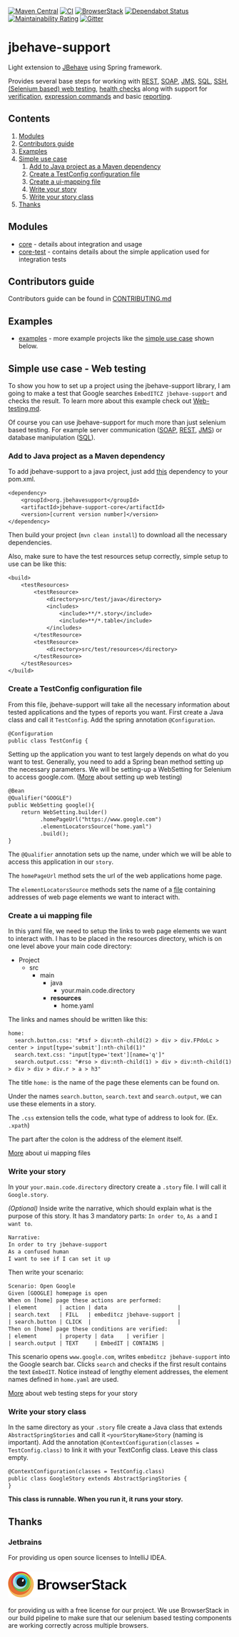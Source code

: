 [![Maven Central](https://maven-badges.herokuapp.com/maven-central/org.jbehavesupport/jbehave-support-core/badge.svg)](https://maven-badges.herokuapp.com/maven-central/org.jbehavesupport/jbehave-support-core)
[![CI](https://github.com/EmbedITCZ/jbehave-support/workflows/CI/badge.svg)](https://github.com/EmbedITCZ/jbehave-support/actions?query=CI%3ABuild+branch%3Amaster)
[![BrowserStack](https://github.com/EmbedITCZ/jbehave-support/workflows/BrowserStack/badge.svg)](https://github.com/EmbedITCZ/jbehave-support/actions?query=BrowserStack%3ABuild+branch%3Amaster)
[![Dependabot Status](https://api.dependabot.com/badges/status?host=github&repo=EmbedITCZ/jbehave-support)](https://dependabot.com)
[![Maintainability Rating](https://sonarcloud.io/api/project_badges/measure?project=EmbedITCZ_jbehave-support&metric=sqale_rating)](https://sonarcloud.io/dashboard?id=EmbedITCZ_jbehave-support)
[![Gitter](https://badges.gitter.im/jbehave-support/community.svg)](https://gitter.im/jbehave-support/community?utm_source=badge&utm_medium=badge&utm_campaign=pr-badge)

# jbehave-support

Light extension to [JBehave](https://jbehave.org) using Spring framework.

Provides several base steps for working with 
[REST](jbehave-support-core/docs/Rest-api.md), 
[SOAP](jbehave-support-core/docs/Web-service.md), 
[JMS](jbehave-support-core/docs/Jms.md), 
[SQL](jbehave-support-core/docs/Sql-steps.md), 
[SSH](jbehave-support-core/docs/Ssh.md), 
[(Selenium based) web testing](jbehave-support-core/docs/Web-testing.md), 
[health checks](jbehave-support-core/docs/Health-checks.md) 
along with support for [verification](jbehave-support-core/docs/General.md#verification), 
[expression commands](jbehave-support-core/docs/Expression-commands.md) and 
basic [reporting](jbehave-support-core/docs/Reporting.md).

## Contents
1. [Modules](#modules)
1. [Contributors guide](#contributors-guide)
1. [Examples](#examples)
1. [Simple use case](#simple-use-case---web-testing)
    1. [Add to Java project as a Maven dependency](#add-to-java-project-as-a-maven-dependency)
    2. [Create a TestConfig configuration file](#create-a-testconfig-configuration-file)
    3. [Create a ui-mapping file](#create-a-ui-mapping-file)
    4. [Write your story](#write-your-story)
    5. [Write your story class](#write-your-story-class)
1. [Thanks](#thanks)

## Modules
- [core](jbehave-support-core/README.md) - details about integration and usage
- [core-test](jbehave-support-core-test/README.md) - contains details about the simple application used for integration tests
    
## Contributors guide
Contributors guide can be found in [CONTRIBUTING.md](CONTRIBUTING.md)

## Examples
- [examples](jbehave-support-core/docs/examples/Examples.md) - more example projects like the [simple use case](#simple-use-case---web-testing) shown below.
    
## Simple use case - Web testing

To show you how to set up a project using the jbehave-support library, I am going to make a test that Google searches `EmbedITCZ jbehave-support` and checks the result. To learn more about this example check out [Web-testing.md](jbehave-support-core/docs/Web-testing.md).

Of course you can use jbehave-support for much more than just selenium based testing. For example server communication ([SOAP](jbehave-support-core/docs/examples/Web-service.md), [REST](jbehave-support-core/docs/examples/Rest.md), [JMS](jbehave-support-core/docs/Jms.md)) or database manipulation ([SQL](jbehave-support-core/docs/Sql-steps.md)).

### Add to Java project as a Maven dependency

To add jbehave-support to a java project, just add [this](https://mvnrepository.com/artifact/org.jbehavesupport/jbehave-support-core) dependency to your pom.xml.
```
<dependency>
    <groupId>org.jbehavesupport</groupId>
    <artifactId>jbehave-support-core</artifactId>
    <version>[current version number]</version>
</dependency>
```
Then build your project (`mvn clean install`) to download all the necessary dependencies.

Also, make sure to have the test resources setup correctly, simple setup to use can be like this:
```
<build>
    <testResources>
        <testResource>
            <directory>src/test/java</directory>
            <includes>
                <include>**/*.story</include>
                <include>**/*.table</include>
            </includes>
        </testResource>
        <testResource>
            <directory>src/test/resources</directory>
        </testResource>
    </testResources>
</build>
```

### Create a TestConfig configuration file

From this file, jbehave-support will take all the necessary information about tested applications and the types of reports you want.
First create a Java class and call it `TestConfig`. Add the spring annotation `@Configuration`.
```
@Configuration
public class TestConfig {
```
Setting up the application you want to test largely depends on what do you want to test. Generally, you need to add a Spring bean method setting up the necessary parameters. We will be setting-up a WebSetting for Selenium to access google.com. ([More](jbehave-support-core/docs/Web-testing.md#configuration) about setting up web testing)
```
@Bean
@Qualifier("GOOGLE")
public WebSetting google(){
    return WebSetting.builder()
          .homePageUrl("https://www.google.com")
          .elementLocatorsSource("home.yaml")
          .build();
}
```
The `@Qualifier` annotation sets up the name, under which we will be able to access this application in our `story`.

The `homePageUrl` method sets the url of the web applications home page.

The `elementLocatorsSource` methods sets the name of a [file](#create-a-ui-mapping-file) containing addresses of web page elements we want to interact with.

### Create a ui mapping file

In this yaml file, we need to setup the links to web page elements we want to interact with. I has to be placed in the resources directory, which is on one level above your main code directory:
- Project
    - src
        - main
            - java
                - your.main.code.directory
            - **resources**
                - home.yaml
            
The links and names should be written like this:
```
home:
  search.button.css: "#tsf > div:nth-child(2) > div > div.FPdoLc > center > input[type='submit']:nth-child(1)"
  search.text.css: "input[type='text'][name='q']"
  search.output.css: "#rso > div:nth-child(1) > div > div:nth-child(1) > div > div > div.r > a > h3"
```
The title `home:` is the name of the page these elements can be found on.

Under the names `search.button`, `search.text` and `search.output`, we can use these elements in a story.

The `.css` extension tells the code, what type of address to look for. (Ex. `.xpath`)

The part after the colon is the address of the element itself.

[More](jbehave-support-core/docs/Web-testing.md#mapping-files) about ui mapping files

### Write your story

In your `your.main.code.directory` directory create a `.story` file. I will call it `Google.story`.

_(Optional)_ Inside write the narrative, which should explain what is the purpose of this story. It has 3 mandatory parts: `In order to`, `As a` and `I want to`.
```
Narrative:
In order to try jbehave-support
As a confused human
I want to see if I can set it up
```
Then write your scenario:
```
Scenario: Open Google
Given [GOOGLE] homepage is open
When on [home] page these actions are performed:
| element       | action | data                      |
| search.text   | FILL   | embeditcz jbehave-support |
| search.button | CLICK  |                           |
Then on [home] page these conditions are verified:
| element       | property | data    | verifier |
| search.output | TEXT     | EmbedIT | CONTAINS |
```
This scenario opens `www.google.com`, writes `embeditcz jbehave-support` into the Google search bar. Clicks `search` and checks if the first result contains the text `EmbedIT`. Notice instead of lengthy element addresses, the element names defined in `home.yaml` are used.

[More](jbehave-support-core/docs/Web-testing.md#web-steps) about web testing steps for your story

### Write your story class

In the same directory as your `.story` file create a Java class that extends `AbstractSpringStories` and call it `<yourStoryName>Story` (naming is important). Add the annotation `@ContextConfiguration(classes = TestConfig.class)` to link it with your TextConfig class. Leave this class empty.
```
@ContextConfiguration(classes = TestConfig.class)
public class GoogleStory extends AbstractSpringStories {
}
```
**This class is runnable. When you run it, it runs your story.**

## Thanks
### Jetbrains
For providing us open source licenses to IntelliJ IDEA.

### [![Browserstack](docs/browserstack.png)](https://browserstack.com) 
for providing us with a free license for our project.
We use BrowserStack in our build pipeline to make sure that our selenium based testing components are working correctly across multiple browsers.
